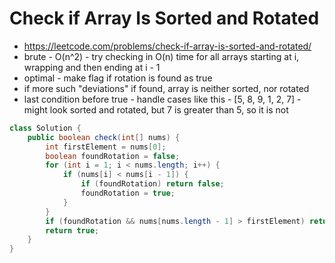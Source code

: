 # Check if Array Is Sorted and Rotated

- https://leetcode.com/problems/check-if-array-is-sorted-and-rotated/
- brute - O(n^2) - try checking in O(n) time for all arrays starting at i, wrapping and then ending at i - 1
- optimal - make flag if rotation is found as true
- if more such "deviations" if found, array is neither sorted, nor rotated
- last condition before true - handle cases like this - [5, 8, 9, 1, 2, 7] - might look sorted and rotated, but 7 is greater than 5, so it is not

```java
class Solution {
    public boolean check(int[] nums) {
        int firstElement = nums[0];
        boolean foundRotation = false;
        for (int i = 1; i < nums.length; i++) {
            if (nums[i] < nums[i - 1]) {
                if (foundRotation) return false;
                foundRotation = true;
            }
        }
        if (foundRotation && nums[nums.length - 1] > firstElement) return false;
        return true;
    }
}
```
